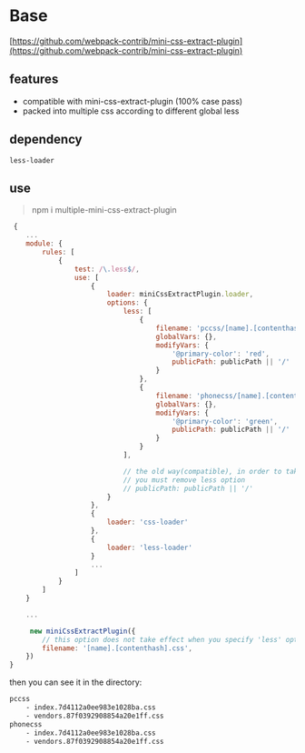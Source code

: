 # Base

[https://github.com/webpack-contrib/mini-css-extract-plugin](https://github.com/webpack-contrib/mini-css-extract-plugin)

## features

- compatible with mini-css-extract-plugin (100% case pass)
- packed into multiple css according to different global less

## dependency

```npm
less-loader
```

## use

> npm i multiple-mini-css-extract-plugin

```js
 {
    ...
    module: {
        rules: [
            {
                test: /\.less$/,
                use: [
                    {
                        loader: miniCssExtractPlugin.loader,
                        options: {
                            less: [
                                {
                                    filename: 'pccss/[name].[contenthash].css',
                                    globalVars: {},
                                    modifyVars: {
                                        '@primary-color': 'red',
                                        publicPath: publicPath || '/'
                                    }
                                },
                                {
                                    filename: 'phonecss/[name].[contenthash].css',
                                    globalVars: {},
                                    modifyVars: {
                                        '@primary-color': 'green',
                                        publicPath: publicPath || '/'
                                    }
                                }
                            ],

                            // the old way(compatible), in order to take effect, 
                            // you must remove less option 
                            // publicPath: publicPath || '/'
                        }
                    },
                    {
                        loader: 'css-loader'
                    },
                    {
                        loader: 'less-loader'
                    }
                    ...
                ]
            }
        ]
    }

    ...

     new miniCssExtractPlugin({
        // this option does not take effect when you specify 'less' option in loader
        filename: '[name].[contenthash].css',
    })
}
```

then you can see it in the directory:

```txt
pccss
    - index.7d4112a0ee983e1028ba.css
    - vendors.87f0392908854a20e1ff.css
phonecss
    - index.7d4112a0ee983e1028ba.css
    - vendors.87f0392908854a20e1ff.css
```